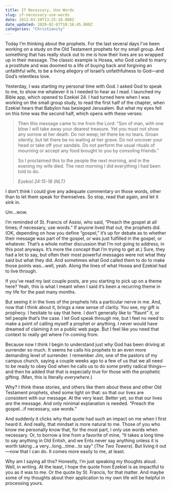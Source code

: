 ```yaml
---
title: If Necessary, Use Words
slug: if-necessary-use-words
date: 2012-03-20T13:25:10.000Z
date_updated: 2020-02-07T10:16:45.000Z
categories: "Christianity"
---
```


Today I’m thinking about the prophets. For the last several days I’ve been working on a study on the Old Testament prophets for my small group. And something that has really stuck out to me is how their lives are so wrapped up in their message. The classic example is Hosea, who God called to marry a prostitute and was doomed to a life of buying back and forgiving an unfaithful wife, to be a living allegory of Israel’s unfaithfulness to God—and God’s relentless love.

Yesterday, I was starting my personal time with God. I asked God to speak to me, to show me whatever it is I needed to hear as I read. I launched my Bible app, which opened to Ezekiel 24. I had turned here when I was working on the small group study, to read the first half of the chapter, when Ezekiel hears that Babylon has besieged Jerusalem. But what my eyes fell on this time was the second half, which opens with these verses:

> Then this message came to me from the Lord: “Son of man, with one blow I will take away your dearest treasure. Yet you must not show any sorrow at her death. Do not weep; let there be no tears. Groan silently, but let there be no wailing at her grave. Do not uncover your head or take off your sandals. Do not perform the usual rituals of mourning or accept any food brought to you by consoling friends.”
> 
> So I proclaimed this to the people the next morning, and in the evening my wife died. The next morning I did everything I had been told to do.
> 
> <cite>Ezekiel 24:15-18 (NLT)</cite>

I don’t think I could give any adequate commentary on those words, other than to let them speak for themselves. So stop, read that again, and let it sink in.

Um…wow.

I’m reminded of St. Francis of Assisi, who said, “Preach the gospel at all times; if necessary, use words.” If anyone lived that out, the prophets did. (OK, depending on how you define “gospel,” it’s up for debate as to whether their message was part of the gospel, or was just fulfilled in the gospel, or whatever. That’s a whole nother discussion that I’m not going to address, in this post anyways. It’s more the concept that I’m trying to get at.) Sure, they had a lot to say, but often their most powerful messages were not what they said but what they did. And sometimes what God called them to do to make those points was…well, yeah. Along the lines of what Hosea and Ezekiel had to live through.

If you’ve read my last couple posts, are you starting to pick up on a theme here? Yeah, this is what I meant when I said it’s been a recurring theme in my life for the past many months.

But seeing it in the lives of the prophets hits a particular nerve in me. And, now that I think about it, brings a new sense of clarity. You see, *my* gift is prophecy. I hesitate to say that here. I don’t generally like to “flaunt” it, or tell people that’s the case. I let God speak through me, but I feel no need to make a point of calling myself a prophet or anything. I never would have dreamed of claiming it on a public web page. But I feel like you need that context to really get where I’m coming from.

Because now I think I begin to understand just why God has been driving at surrender so much. It seems he calls his prophets to an even more demanding level of surrender. I remember Jim, one of the pastors of my campus church, saying a couple weeks ago to a few of us that we all need to be ready to obey God when he calls us to do some pretty radical things—and then he added that that is especially true for those with the prophetic gifting. (Man, this is literally *everywhere*.)

Why? I think these stories, and others like them about these and other Old Testament prophets, shed some light on that: so that our lives are consistent with our message. At the very least. Better yet, so that our lives *are* the message. And only minimal explanation is needed. “Preach the gospel…if necessary, use words.”

And suddenly it clicks why that quote had such an impact on me when I first heard it. And really, that mindset is more natural to me. Those of you who know me personally know that, for the most part, I only use words when necessary. Or, to borrow a line from a favorite of mine, “It takes a long time to say anything in Old Entish, and we Ents never say anything unless it is worth taking…a very…long…time…to say” (*The Two Towers*). But living it out—now that I can do. It comes more easily to me, at least.

Why am I saying all this? Honestly, I’m just speaking my thoughts aloud. Well, in writing. At the least, I hope the quote from Ezekiel is as impactful to you as it was to me. Or the quote by St. Francis, for that matter. And maybe some of my thoughts about their application to my own life will be helpful in processing yours.
